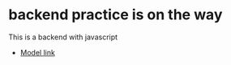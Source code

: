# backend practice is on the way

This is a backend with javascript
- [Model link](https:/app.eraser.io/workspace/YtPqZ1VogxGy1jzIDkzj?origin=share)